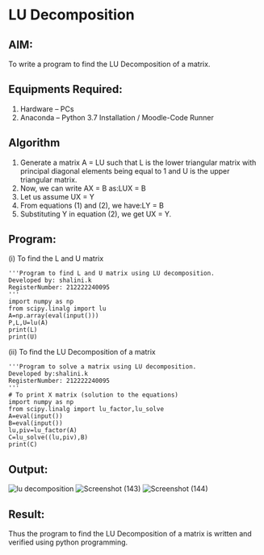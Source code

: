 # LU Decomposition 

## AIM:
To write a program to find the LU Decomposition of a matrix.

## Equipments Required:
1. Hardware – PCs
2. Anaconda – Python 3.7 Installation / Moodle-Code Runner

## Algorithm
1.  Generate a matrix A = LU such that L is the lower triangular matrix with principal diagonal elements being equal to 1 and U is the upper triangular matrix.
2.  Now, we can write AX = B as:LUX = B
3.  Let us assume UX = Y
4.  From equations (1) and (2), we have:LY = B
5.  Substituting Y in equation (2), we get UX = Y. 
## Program:
(i) To find the L and U matrix
```
'''Program to find L and U matrix using LU decomposition.
Developed by: shalini.k
RegisterNumber: 212222240095
'''
import numpy as np
from scipy.linalg import lu
A=np.array(eval(input()))
P,L,U=lu(A)
print(L)
print(U)
```
(ii) To find the LU Decomposition of a matrix
```
'''Program to solve a matrix using LU decomposition.
Developed by:shalini.k 
RegisterNumber: 212222240095
'''
# To print X matrix (solution to the equations)
import numpy as np
from scipy.linalg import lu_factor,lu_solve
A=eval(input())
B=eval(input())
lu,piv=lu_factor(A)
C=lu_solve((lu,piv),B)
print(C)
```

## Output:
![lu decomposition]()
![Screenshot (143)](https://github.com/shalinikannan23/LU-Decomposition/assets/118656529/ab2539fb-0b54-4226-b843-46b7aaa4f1eb)
![Screenshot (144)](https://github.com/shalinikannan23/LU-Decomposition/assets/118656529/f340fc09-a622-47ec-b06c-182279205241)
## Result:
Thus the program to find the LU Decomposition of a matrix is written and verified using python programming.

